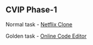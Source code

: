 ## CVIP Phase-1
Normal task - [Netflix Clone](https://imlavaraju.github.io/CVIP-web-development/Phase-1/Netflix-clone-page/) 

Golden task - [Online Code Editor](https://imlavaraju.github.io/CVIP-web-development/Phase-1/Online-Code-Editor/) 

